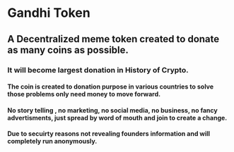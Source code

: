 # Gandhi Token

## A Decentralized meme token created to donate as many coins as possible.

### It will become largest donation in History of Crypto.

#### The coin is created to donation purpose in various countries to solve those problems only need money to move forward.

#### No story telling , no marketing, no social media, no business, no fancy advertisments, just spread by word of mouth and join to create a change.

#### Due to secuirty reasons not revealing founders information and will completely run anonymously.
